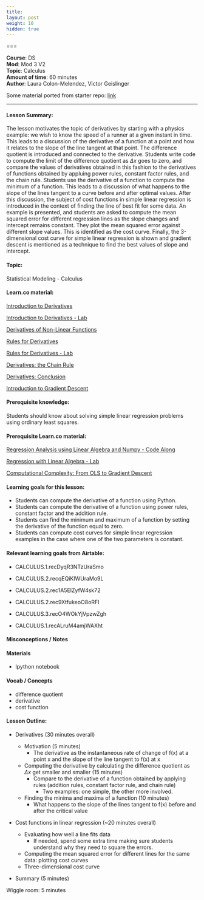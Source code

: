 ```yaml
---
title: 
layout: post
weight: 10
hidden: true
---
```


===


**Course**: DS   <br/>
**Mod**: Mod 3 V2               <br/>
**Topic**:  Calculus <br/>
**Amount of time**:  60 minutes  <br/>
**Author**: Laura Colon-Melendez, Victor Geislinger

Some material ported from starter repo: [link](https://github.com/MrGeislinger/flatiron-school-data-science-curriculum-resources/blob/master/Mathematics/Calculus/gradient_descent.ipynb)
***

#### Lesson Summary:

The lesson motivates the topic of derivatives by starting with a physics example: we wish to know the speed of a runner at a given instant in time. This leads to a discussion of the derivative of a function at a point and how it relates to the slope of the line tangent at that point. The difference quotient is introduced and connected to the derivative. Students write code to compute the limit of the difference quotient as $\Delta x$ goes to zero, and compare the values of derivatives obtained in this fashion to the derivatives of functions obtained by appluing power rules, constant factor rules, and the chain rule. Students use the derivative of a function to compute the minimum of a function. This leads to a discussion of what happens to the slope of the lines tangent to a curve before and after optimal values. After this discussion, the subject of cost functions in simple linear regression is introduced in the context of finding the line of best fit for some data. An example is presented, and students are asked to compute the mean squared error for different regression lines as the slope changes and intercept remains constant. They plot the mean squared error against different slope values. This is identified as the cost curve. Finally, the 3-dimensional cost curve for simple linear regression is shown and gradient descent is mentioned as a technique to find the best values of slope and intercept.  


#### Topic:

Statistical Modeling - Calculus

#### Learn.co material:

[Introduction to Derivatives](https://github.com/learn-co-curriculum/dsc-derivatives-intro)

[Introduction to Derivatives - Lab](https://github.com/learn-co-curriculum/dsc-derivatives-intro-lab)

[Derivatives of Non-Linear Functions](https://github.com/learn-co-curriculum/dsc-derivatives-of-non-linear-functions)

[Rules for Derivatives](https://github.com/learn-co-curriculum/dsc-rules-for-derivatives)

[Rules for Derivatives - Lab](https://github.com/learn-co-curriculum/dsc-rules-for-derivatives-lab)

[Derivatives: the Chain Rule](https://github.com/learn-co-curriculum/dsc-derivatives-chain-rule)

[Derivatives: Conclusion](https://github.com/learn-co-curriculum/dsc-derivatives-conclusion)

[Introduction to Gradient Descent](https://github.com/learn-co-curriculum/dsc-gradient-descent-intro)


#### Prerequisite knowledge:

Students should know about solving simple linear regression problems using ordinary least squares.


#### Prerequisite Learn.co material:

[Regression Analysis using Linear Algebra and Numpy - Code Along](https://github.com/learn-co-curriculum/dsc-linalg-regression-codealong)

[Regression with Linear Algebra - Lab](https://github.com/learn-co-curriculum/dsc-linalg-regression-lab)

[Computational Complexity: From OLS to Gradient Descent](https://github.com/learn-co-curriculum/dsc-computational-complexity)


#### Learning goals for this lesson:

* Students can compute the derivative of a function using Python. 
* Students can compute the derivative of a function using power rules, constant factor and the addition rule. 
* Students can find the minimum and maximum of a function by setting the derivative of the function equal to zero. 
* Students can compute cost curves for simple linear regression examples in the case where one of the two parameters is constant.


#### Relevant learning goals from Airtable: 

* CALCULUS.1.recDyqR3NTzUraSmo

* CALCULUS.2.recqEQiKIWUraMo9L

* CALCULUS.2.rec1A5EIZyfW4sk72

* CALCULUS.2.rec9XtfukeoO8oRFI

* CALCULUS.3.recO4WOkYjVpzwZgh

* CALCULUS.1.recALruM4amjWAXht

#### Misconceptions / Notes


#### Materials

- Ipython notebook 

#### Vocab / Concepts 

* difference quotient 
* derivative 
* cost function

#### Lesson Outline:

* Derivatives (30 minutes overall)
    * Motivation (5 minutes) 
        * The derivative as the instantaneous rate of change of f(x) at a point x and the slope of the line tangent to f(x) at x
    * Computing the derivative by calculating the difference quotient as $\Delta x$ get smaller and smaller (15 minutes)
        * Compare to the derivative of a function obtained by applying rules (addition rules, constant factor rule, and chain rule) 
            * Two examples: one simple, the other more involved. 
    * Finding the minima and maxima of a function (10 minutes) 
        * What happens to the slope of the lines tangent to f(x) before and after the critical value
        
* Cost functions in linear regression (~20 minutes overall)
    * Evaluating how well a line fits data 
        * If needed, spend some extra time making sure students understand why they need to square the errors. 
    * Computing the mean squared error for different lines for the same data: plotting cost curves 
    * Three-dimensional cost curve 
    
* Summary (5 minutes)

Wiggle room: 5 minutes 